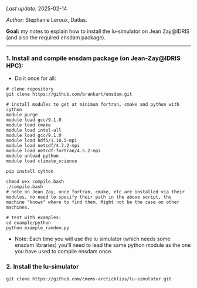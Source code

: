 _Last update:_ 2025-02-14

_Author:_ Stephanie Leroux, Datlas.

__Goal:__ my notes to explain how to install the lu-simulator on Jean Zay@IDRIS (and also the required ensdam package).

---

### 1. Install  and compile ensdam package (on Jean-Zay@IDRIS HPC): 

* Do it once for all:
```
# clone repository
git clone https://github.com/brankart/ensdam.git

# install modules to get at minimum fortran, cmake and python with cython
module purge
module load gcc/9.1.0
module load cmake
module load intel-all
module load gcc/9.1.0
module load hdf5/1.10.5-mpi
module load netcdf/4.7.2-mpi
module load netcdf-fortran/4.5.2-mpi
module unload python
module load climate_science

pip install cython

chmod u+x compile.bash
./compile.bash
# note on Jean Zay, once fortran, cmake, etc are installed via their modules, no need to specify their path in the above script, the machine "knows" where to find them. Might not be the case on other machines.

# test with examples:
cd example/python
python example_random.py
```
* Note: Each time you will use the lu simulator (which needs some ensdam libraries) you'll need to lead the same python module as the one you have used to compile ensdam once.

### 2. Install the lu-simulator
```
git clone https://github.com/cmems-arcticbliss/lu-simulator.git
```
